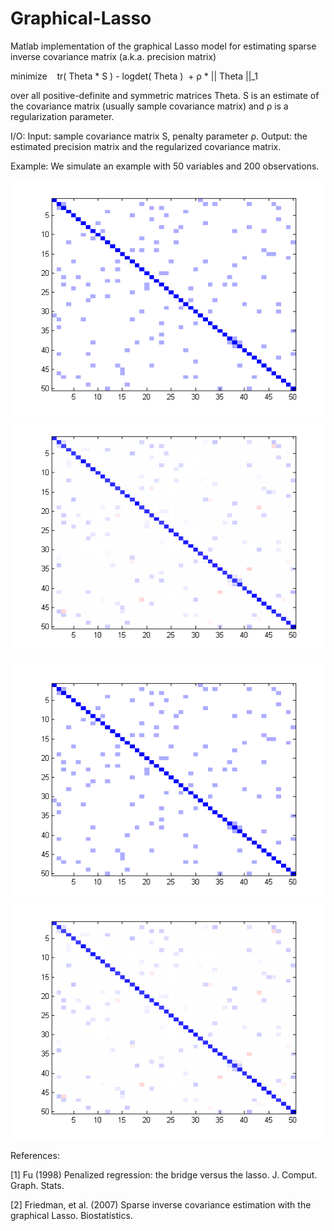 # Graphical-Lasso
 Matlab implementation of the graphical Lasso model for estimating sparse inverse covariance matrix (a.k.a. precision matrix)

minimize    tr( Theta * S ) - logdet( Theta )  + ρ * || Theta ||_1

over all positive-definite and symmetric matrices Theta. S is an estimate of the covariance matrix (usually sample covariance matrix) and ρ is a regularization parameter.

I/O:
Input: sample covariance matrix S, penalty parameter ρ.
Output: the estimated precision matrix and the regularized covariance matrix.

Example:
We simulate an example with 50 variables and 200 observations.

![True precision matrix](./img/true_precmat.png?raw=true "True precision matrix")
![Estimated precision matrix by graphical Lasso](./img/glasso_precmat.png?raw=true "Graphical Lasso estimate")

<img src="./img/true_precmat.png" alt="Alt text" title="True precision matrix">
<img src="./img/glasso_precmat.png" alt="Alt text" title="Graphical Lasso estimate">

References:

[1] Fu (1998) Penalized regression: the bridge versus the lasso. J. Comput. Graph. Stats.

[2] Friedman, et al. (2007) Sparse inverse covariance estimation with the graphical Lasso. Biostatistics.
